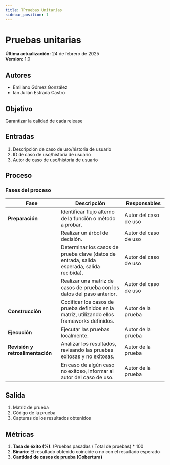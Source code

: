 ```yaml
---
title: TPruebas Unitarias
sidebar_position: 1
---
```


# Pruebas unitarias

**Última actualización:** 24 de febrero de 2025  
**Version:** 1.0

## Autores  
- Emiliano Gómez González  
- Ian Julián Estrada Castro  

## Objetivo  
Garantizar la calidad de cada release  

## Entradas  
1. Descripción de caso de uso/historia de usuario  
2. ID de caso de uso/historia de usuario  
3. Autor de caso de uso/historia de usuario  

## Proceso  

### Fases del proceso  

| Fase          | Descripción | Responsables |
|--------------|------------|--------------|
| **Preparación** | Identificar flujo alterno de la función o método a probar. | Autor del caso de uso |
|  | Realizar un árbol de decisión. | Autor del caso de uso |
|  | Determinar los casos de prueba clave (datos de entrada, salida esperada, salida recibida). | Autor del caso de uso |
|  | Realizar una matriz de casos de prueba con los datos del paso anterior. | Autor del caso de uso |
| **Construcción** | Codificar los casos de prueba definidos en la matriz, utilizando ellos frameworks definidos. | Autor de la prueba |
| **Ejecución** | Ejecutar las pruebas localmente. | Autor de la prueba |
| **Revisión y retroalimentación** | Analizar los resultados, revisando las pruebas exitosas y no exitosas. | Autor de la prueba |
|  | En caso de algún caso no exitoso, informar al autor del caso de uso. | Autor de la prueba |

## Salida  
1. Matriz de prueba  
2. Código de la prueba  
3. Capturas de los resultados obtenidos  

## Métricas  
1. **Tasa de éxito (%)**: (Pruebas pasadas / Total de pruebas) * 100  
2. **Binario**: El resultado obtenido coincide o no con el resultado esperado  
3. **Cantidad de casos de prueba (Cobertura)**  

